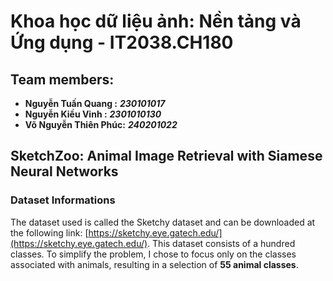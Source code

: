 # Khoa học dữ liệu ảnh: Nền tảng và Ứng dụng - IT2038.CH180

## Team members:
- **Nguyễn Tuấn Quang :** ***230101017***
- **Nguyễn Kiều Vinh :** ***2301010130***
- **Võ Nguyễn Thiên Phúc:** ***240201022***

## SketchZoo: Animal Image Retrieval with Siamese Neural Networks

### Dataset Informations
The dataset used is called the Sketchy dataset and can be downloaded at the following link: [https://sketchy.eye.gatech.edu/](https://sketchy.eye.gatech.edu/). This dataset consists of a hundred classes. To simplify the problem, I chose to focus only on the classes associated with animals, resulting in a selection of **55 animal classes**.
